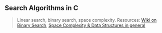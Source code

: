 ## Search Algorithms in C
> Linear search, binary search, space complexity. Resources: [Wiki on Binary Search](https://en.wikipedia.org/wiki/Binary_search_algorithm),
> [Space Complexity & Data Structures in general](http://btechsmartclass.com/DS/U1_T3.html)


